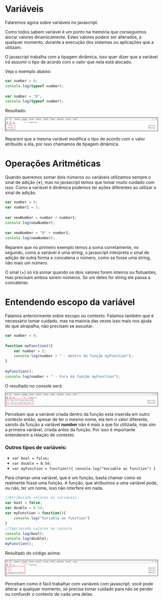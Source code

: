 # Variáveis

Falaremos agora sobre variáveis no javascript.

Como todos sabem variável é um ponto na memória que conseguimos alocar valores dinamicamente. Estes valores podem ser alterados, a qualquer momento, durante a execução dos sistemas ou aplicações que a utilizam.

 O javascript trabalha com a tipagem dinâmica, isso quer dizer que a variável irá assumir o tipo de acordo com o valor que nela está alocado.

 Veja o exemplo abaixo:

```javascript
var number = 0;
console.log(typeof number);

var number = "0";
console.log(typeof number);
```

Resultado:

![variavel_typeof](./images/variavel_typeof.png "variavel_typeof")

Reparem que a mesma variável modifica o tipo de acordo com o valor atribuído a ela, por isso chamamos de tipagem dinâmica.

# Operações Aritméticas

Quando queremos somar dois números ou variáveis utilizamos sempre o sinal de adição (**+**), mas no javascript temos que tomar muito cuidado com isso. Como a variável é dinâmica podemos ter ações diferentes ao utilizar o sinal de adição.

```javascript
var number = 0;
var number1 = 5;

var newNumber = number + number1;
console.log(newNumber);

var newNumber = "0" + number1;
console.log(newNumber);
```

Reparem que no primeiro exemplo temos a soma corretamente, no segundo, como a variável é uma string, o javascript interpreta o sinal de adição de outra forma e concatena o número, como se fosse uma string, não mais um número.

O sinal (+) só irá somar quando os dois valores forem inteiros ou flutuantes, mas precisam ambos serem números. Se um deles for string ele passa a concatenar.

# Entendendo escopo da variável

Falamos anteriormente sobre escopo ou contexto. Falamos também que é necessário tomar cuidado, mas na maioria das vezes isso mais nos ajuda do que atrapalha, não precisam se assustar.

```javascript
var number = 0;

function myFunction(){
    var number = 5;
    console.log(number + " - dentro da função myFunction");
}

myFunction();
console.log(number + " - Fora da função myFunction");
```

O resultado no console será:

![variavel_contexto](./images/variavel_contexto.png "variavel_contexto")

Percebam que a variável criada dentro da função está inserida em outro contexto então, apesar de ter o mesmo nome, ela tem o valor diferente, saindo da função a variável **number** não é mais a que foi utilizada, mas sim a primeira variável, criada antes da função. Por isso é importante entenderem a relação de contexto.

### Outros tipos de variáveis:

* `var bool = false;`
* `var double = 0.54;`
* `var myFunction = function(){ console.log("Variable as function") }`

Para chamar uma variável, que é um função, basta chamar como se realmente fosse uma função. A função, que atribuímos a uma variável pode, ou não, ter um nome, isso não interfere em nada.

```javascript
//Atribuindo valores às variáveis
var bool = false;
var double = 0.54;
var myFunction = function(){
    console.log("Variable as function")
}
//Imprimindo valores no console
console.log(bool);
console.log(double);
myFunction();
```

Resultado do código acima:

![variables_other_types](./images/variables_other_types.png "variables_other_types")

Percebam como é fácil trabalhar com variáveis com javascript, você pode alterar a qualquer momento, só precisa tomar cuidado para não se perder ou confundir o contexto de cada uma delas.